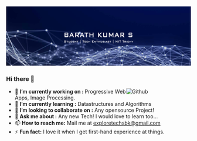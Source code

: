 ![alt text](https://github.com/barath99/barath99/blob/master/Header.png "Barath99-Header-Image")

### Hi there 👋
<img width="35%" align="right" alt="Github" src="https://raw.githubusercontent.com/abhisheknaiidu/abhisheknaiidu/master/code.gif" />

- 🔭 <b>I’m currently working on : </b> Progressive Web Apps, Image Processing.
- 🌱 <b>I’m currently learning :</b> Datastructures and Algorithms
- 👯 <b>I’m looking to collaborate on :</b> Any opensource Project!
- 💬 <b>Ask me about :</b> Any new Tech! I would love to learn too...
- 📫 <b>How to reach me:</b> Mail me at exploretechsbk@gmail.com
- ⚡ <b>Fun fact:</b> I love it when I get first-hand experience at things.

